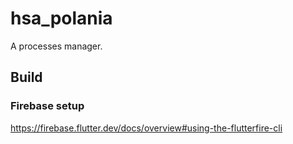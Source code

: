 # hsa_polania

A processes manager.

## Build

### Firebase setup
https://firebase.flutter.dev/docs/overview#using-the-flutterfire-cli
